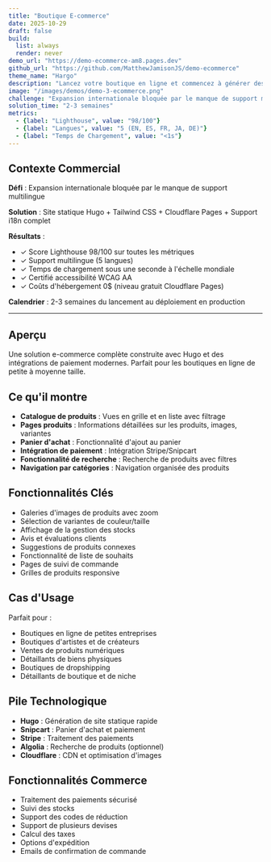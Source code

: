 ```yaml
---
title: "Boutique E-commerce"
date: 2025-10-29
draft: false
build:
  list: always
  render: never
demo_url: "https://demo-ecommerce-am8.pages.dev"
github_url: "https://github.com/MatthewJamisonJS/demo-ecommerce"
theme_name: "Hargo"
description: "Lancez votre boutique en ligne et commencez à générer des revenus en quelques semaines, pas en mois. Présentations de produits professionnelles, processus de paiement fluides et expériences d'achat optimisées pour mobile maximisent les conversions et réduisent l'abandon de panier en 5 langues."
image: "/images/demos/demo-3-ecommerce.png"
challenge: "Expansion internationale bloquée par le manque de support multilingue"
solution_time: "2-3 semaines"
metrics:
  - {label: "Lighthouse", value: "98/100"}
  - {label: "Langues", value: "5 (EN, ES, FR, JA, DE)"}
  - {label: "Temps de Chargement", value: "<1s"}
---
```


## Contexte Commercial

**Défi** : Expansion internationale bloquée par le manque de support multilingue

**Solution** : Site statique Hugo + Tailwind CSS + Cloudflare Pages + Support i18n complet

**Résultats** :
- ✓ Score Lighthouse 98/100 sur toutes les métriques
- ✓ Support multilingue (5 langues)
- ✓ Temps de chargement sous une seconde à l'échelle mondiale
- ✓ Certifié accessibilité WCAG AA
- ✓ Coûts d'hébergement 0$ (niveau gratuit Cloudflare Pages)

**Calendrier** : 2-3 semaines du lancement au déploiement en production

---

## Aperçu

Une solution e-commerce complète construite avec Hugo et des intégrations de paiement modernes. Parfait pour les boutiques en ligne de petite à moyenne taille.

## Ce qu'il montre

- **Catalogue de produits** : Vues en grille et en liste avec filtrage
- **Pages produits** : Informations détaillées sur les produits, images, variantes
- **Panier d'achat** : Fonctionnalité d'ajout au panier
- **Intégration de paiement** : Intégration Stripe/Snipcart
- **Fonctionnalité de recherche** : Recherche de produits avec filtres
- **Navigation par catégories** : Navigation organisée des produits

## Fonctionnalités Clés

- Galeries d'images de produits avec zoom
- Sélection de variantes de couleur/taille
- Affichage de la gestion des stocks
- Avis et évaluations clients
- Suggestions de produits connexes
- Fonctionnalité de liste de souhaits
- Pages de suivi de commande
- Grilles de produits responsive

## Cas d'Usage

Parfait pour :
- Boutiques en ligne de petites entreprises
- Boutiques d'artistes et de créateurs
- Ventes de produits numériques
- Détaillants de biens physiques
- Boutiques de dropshipping
- Détaillants de boutique et de niche

## Pile Technologique

- **Hugo** : Génération de site statique rapide
- **Snipcart** : Panier d'achat et paiement
- **Stripe** : Traitement des paiements
- **Algolia** : Recherche de produits (optionnel)
- **Cloudflare** : CDN et optimisation d'images

## Fonctionnalités Commerce

- Traitement des paiements sécurisé
- Suivi des stocks
- Support des codes de réduction
- Support de plusieurs devises
- Calcul des taxes
- Options d'expédition
- Emails de confirmation de commande
